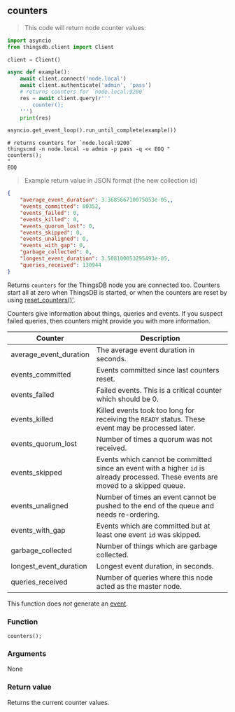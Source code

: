 ## counters

> This code will return node counter values:

```python
import asyncio
from thingsdb.client import Client

client = Client()

async def example():
    await client.connect('node.local')
    await client.authenticate('admin', 'pass')
    # returns counters for `node.local:9200`
    res = await client.query(r'''
        counter();
    ''')
    print(res)

asyncio.get_event_loop().run_until_complete(example())
```

```shell
# returns counters for `node.local:9200`
thingscmd -n node.local -u admin -p pass -q << EOQ "
counters();
"
EOQ
```

> Example return value in JSON format (the new collection id)

```json
{
    "average_event_duration": 3.368566710075053e-05,,
    "events_committed": 80352,
    "events_failed": 0,
    "events_killed": 0,
    "events_quorum_lost": 0,
    "events_skipped": 0,
    "events_unaligned": 0,
    "events_with_gap": 0,
    "garbage_collected": 0,
    "longest_event_duration": 3.508100053295493e-05,
    "queries_received": 130944
}
```

Returns `counters` for the ThingsDB node you are connected too. Counters start all at zero when ThingsDB
is started, or when the counters are reset by using [reset_counters()'](#reset-counters).

Counters give information about things, queries and events. If you suspect failed queries, then
counters might provide you with more information.

Counter | Description
------- | -----------
average_event_duration | The average event duration in seconds.
events_committed | Events committed since last counters reset.
events_failed | Failed events. This is a critical counter which should be 0.
events_killed | Killed events took too long for receiving the `READY` status. These event may be processed later.
events_quorum_lost | Number of times a quorum was not received.
events_skipped | Events which cannot be committed since an event with a higher `id` is already processed. These events are moved to a skipped queue.
events_unaligned | Number of times an event cannot be pushed to the end of the queue and needs re-ordering.
events_with_gap | Events which are committed but at least one event `id` was skipped.
garbage_collected | Number of things which are garbage collected.
longest_event_duration | Longest event duration, in seconds.
queries_received | Number of queries where this node acted as the master node.

This function does *not* generate an [event](#events).

### Function
`counters();`

### Arguments
None

### Return value
Returns the current counter values.

